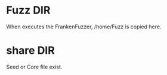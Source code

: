# Fuzz DIR

When executes the FrankenFuzzer, /home/Fuzz is copied here.

# share DIR

Seed or Core file exist.

